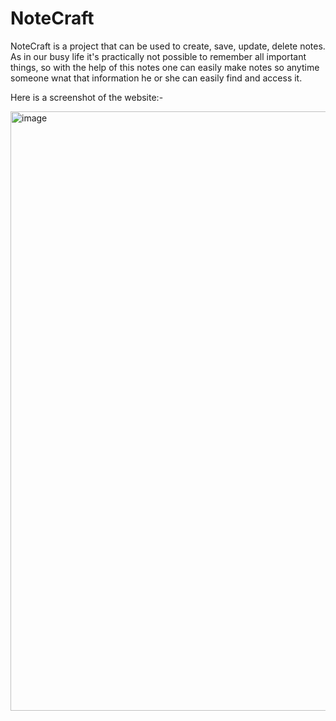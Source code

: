 # NoteCraft

NoteCraft is a project that can be used to create, save, update, delete notes. As in our busy life it's practically not possible to remember all important things,
so with the help of this notes one can easily make notes so anytime someone wnat that information he or she can easily find and access it.

Here is a screenshot of the website:-


<img width="959" alt="image" src="https://github.com/tusharpadihar15/NoteCraft/assets/91619197/27fdb7c4-5e14-4e28-a0b0-aee0dab53464">
